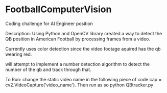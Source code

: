 # FootballComputerVision
Coding challenge for  AI Engineer position

Description: Using Python and OpenCV library created a way to detect the QB
position in American Football by processing frames from a video.

Currently uses color detection since the video footage aquired has the qb wearing red.

will attempt to implement a number detection algorithm to detect the number of the qb
and track through that.

To Run: change the static video name in the following piece of code
cap = cv2.VideoCapture('video_name'). Then run as so python QBtracker.py
